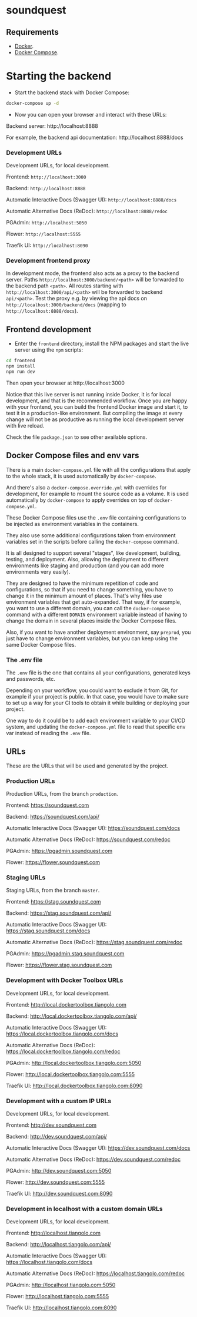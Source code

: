 # soundquest

## Requirements

* [Docker](https://www.docker.com/).
* [Docker Compose](https://docs.docker.com/compose/install/).

# Starting the backend

* Start the backend stack with Docker Compose:

```bash
docker-compose up -d
```

* Now you can open your browser and interact with these URLs:

Backend server: http://localhost:8888

For example, the backend api documentation: http://localhost:8888/docs

### Development URLs

Development URLs, for local development.

Frontend: `http://localhost:3000`

Backend: `http://localhost:8888`

Automatic Interactive Docs (Swagger UI): `http://localhost:8888/docs`

Automatic Alternative Docs (ReDoc): `http://localhost:8888/redoc`

PGAdmin: `http://localhost:5050`

Flower: `http://localhost:5555`

Traefik UI: `http://localhost:8090`

### Development frontend proxy

In development mode, the frontend also acts as a proxy to the backend
server. Paths `http://localhost:3000/backend/<path>` will be forwarded
to the backend path `<path>`. All routes starting with
`http://localhost:3000/api/<path>` will be forwarded to backend
`api/<path>`. Test the proxy e.g. by viewing the api docs on
`http://localhost:3000/backend/docs` (mapping to
`http://localhost:8888/docs`).

## Frontend development

* Enter the `frontend` directory, install the NPM packages and start the live server using the `npm` scripts:

```bash
cd frontend
npm install
npm run dev
```

Then open your browser at http://localhost:3000

Notice that this live server is not running inside Docker, it is for local development, and that is the recommended workflow. Once you are happy with your frontend, you can build the frontend Docker image and start it, to test it in a production-like environment. But compiling the image at every change will not be as productive as running the local development server with live reload.

Check the file `package.json` to see other available options.


## Docker Compose files and env vars

There is a main `docker-compose.yml` file with all the configurations that apply to the whole stack, it is used automatically by `docker-compose`.

And there's also a `docker-compose.override.yml` with overrides for development, for example to mount the source code as a volume. It is used automatically by `docker-compose` to apply overrides on top of `docker-compose.yml`.

These Docker Compose files use the `.env` file containing configurations to be injected as environment variables in the containers.

They also use some additional configurations taken from environment variables set in the scripts before calling the `docker-compose` command.

It is all designed to support several "stages", like development, building, testing, and deployment. Also, allowing the deployment to different environments like staging and production (and you can add more environments very easily).

They are designed to have the minimum repetition of code and configurations, so that if you need to change something, you have to change it in the minimum amount of places. That's why files use environment variables that get auto-expanded. That way, if for example, you want to use a different domain, you can call the `docker-compose` command with a different `DOMAIN` environment variable instead of having to change the domain in several places inside the Docker Compose files.

Also, if you want to have another deployment environment, say `preprod`, you just have to change environment variables, but you can keep using the same Docker Compose files.

### The .env file

The `.env` file is the one that contains all your configurations, generated keys and passwords, etc.

Depending on your workflow, you could want to exclude it from Git, for example if your project is public. In that case, you would have to make sure to set up a way for your CI tools to obtain it while building or deploying your project.

One way to do it could be to add each environment variable to your CI/CD system, and updating the `docker-compose.yml` file to read that specific env var instead of reading the `.env` file.

## URLs

These are the URLs that will be used and generated by the project.

### Production URLs

Production URLs, from the branch `production`.

Frontend: https://soundquest.com

Backend: https://soundquest.com/api/

Automatic Interactive Docs (Swagger UI): https://soundquest.com/docs

Automatic Alternative Docs (ReDoc): https://soundquest.com/redoc

PGAdmin: https://pgadmin.soundquest.com

Flower: https://flower.soundquest.com

### Staging URLs

Staging URLs, from the branch `master`.

Frontend: https://stag.soundquest.com

Backend: https://stag.soundquest.com/api/

Automatic Interactive Docs (Swagger UI): https://stag.soundquest.com/docs

Automatic Alternative Docs (ReDoc): https://stag.soundquest.com/redoc

PGAdmin: https://pgadmin.stag.soundquest.com

Flower: https://flower.stag.soundquest.com


### Development with Docker Toolbox URLs

Development URLs, for local development.

Frontend: http://local.dockertoolbox.tiangolo.com

Backend: http://local.dockertoolbox.tiangolo.com/api/

Automatic Interactive Docs (Swagger UI): https://local.dockertoolbox.tiangolo.com/docs

Automatic Alternative Docs (ReDoc): https://local.dockertoolbox.tiangolo.com/redoc

PGAdmin: http://local.dockertoolbox.tiangolo.com:5050

Flower: http://local.dockertoolbox.tiangolo.com:5555

Traefik UI: http://local.dockertoolbox.tiangolo.com:8090

### Development with a custom IP URLs

Development URLs, for local development.

Frontend: http://dev.soundquest.com

Backend: http://dev.soundquest.com/api/

Automatic Interactive Docs (Swagger UI): https://dev.soundquest.com/docs

Automatic Alternative Docs (ReDoc): https://dev.soundquest.com/redoc

PGAdmin: http://dev.soundquest.com:5050

Flower: http://dev.soundquest.com:5555

Traefik UI: http://dev.soundquest.com:8090

### Development in localhost with a custom domain URLs

Development URLs, for local development.

Frontend: http://localhost.tiangolo.com

Backend: http://localhost.tiangolo.com/api/

Automatic Interactive Docs (Swagger UI): https://localhost.tiangolo.com/docs

Automatic Alternative Docs (ReDoc): https://localhost.tiangolo.com/redoc

PGAdmin: http://localhost.tiangolo.com:5050

Flower: http://localhost.tiangolo.com:5555

Traefik UI: http://localhost.tiangolo.com:8090
